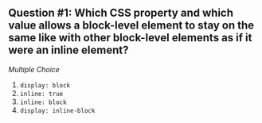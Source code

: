 ## Question #1: Which CSS property and which value allows a block-level element to stay on the same like with other block-level elements as if it were an inline element?
 
*Multiple Choice*

1. `display: block`
2. `inline: true`
3. `inline: block`
4. `display: inline-block`

